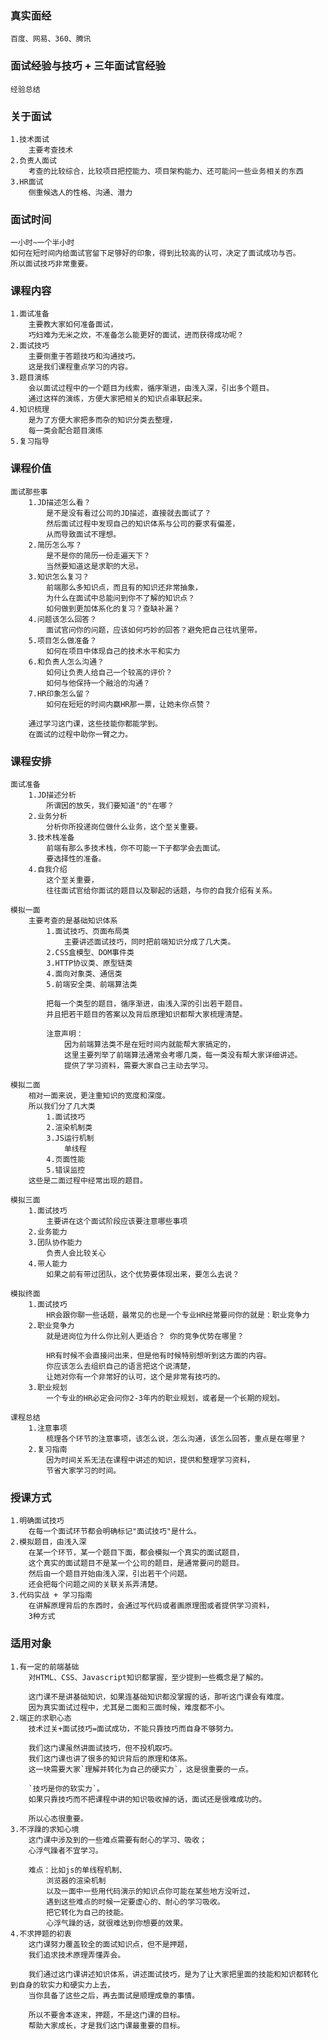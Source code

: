 ### 真实面经
    百度、网易、360、腾讯

### 面试经验与技巧 + 三年面试官经验
    经验总结

### 关于面试
    1.技术面试
        主要考查技术
    2.负责人面试
        考查的比较综合，比较项目把控能力、项目架构能力、还可能问一些业务相关的东西
    3.HR面试
        侧重候选人的性格、沟通、潜力  

### 面试时间
    一小时~一个半小时   
    如何在短时间内给面试官留下足够好的印象，得到比较高的认可，决定了面试成功与否。
    所以面试技巧非常重要。

### 课程内容
    1.面试准备
        主要教大家如何准备面试，
        巧妇难为无米之炊，不准备怎么能更好的面试，进而获得成功呢？
    2.面试技巧  
        主要侧重于答题技巧和沟通技巧。 
        这是我们课程重点学习的内容。
    3.题目演练
        会以面试过程中的一个题目为线索，循序渐进，由浅入深，引出多个题目。
        通过这样的演练，方便大家把相关的知识点串联起来。
    4.知识梳理
        是为了方便大家把多而杂的知识分类去整理，
        每一类会配合题目演练
    5.复习指导

### 课程价值
    面试那些事
        1.JD描述怎么看？
            是不是没有看过公司的JD描述，直接就去面试了？
            然后面试过程中发现自己的知识体系与公司的要求有偏差，
            从而导致面试不理想。
        2.简历怎么写？
            是不是你的简历一份走遍天下？
            当然要知道这是求职的大忌。
        3.知识怎么复习？
            前端那么多知识点，而且有的知识还非常抽象，
            为什么在面试中总能问到你不了解的知识点？  
            如何做到更加体系化的复习？查缺补漏？
        4.问题该怎么回答？
            面试官问你的问题，应该如何巧妙的回答？避免把自己往坑里带。  
        5.项目怎么做准备？
            如何在项目中体现自己的技术水平和实力    
        6.和负责人怎么沟通？
            如何让负责人给自己一个较高的评价？  
            如何与他保持一个融洽的沟通？ 
        7.HR印象怎么留？
            如何在短短的时间内赢HR那一票，让她未你点赞？

        通过学习这门课，这些技能你都能学到。  
        在面试的过程中助你一臂之力。

### 课程安排
    面试准备
        1.JD描述分析
            所谓因的放矢，我们要知道"的"在哪？
        2.业务分析
            分析你所投递岗位做什么业务，这个至关重要。
        3.技术栈准备
            前端有那么多技术栈，你不可能一下子都学会去面试。
            要选择性的准备。
        4.自我介绍
            这个至关重要，
            往往面试官给你面试的题目以及聊起的话题，与你的自我介绍有关系。

    模拟一面     
        主要考查的是基础知识体系  
            1.面试技巧、页面布局类
                主要讲述面试技巧，同时把前端知识分成了几大类。
            2.CSS盒模型、DOM事件类
            3.HTTP协议类、原型链类
            4.面向对象类、通信类
            5.前端安全类、前端算法类

            把每一个类型的题目，循序渐进，由浅入深的引出若干题目。
            并且把若干题目的答案以及背后原理知识都帮大家梳理清楚。

            注意声明：
                因为前端算法类不是在短时间内就能帮大家搞定的，
                这里主要列举了前端算法通常会考哪几类，每一类没有帮大家详细讲述。
                提供了学习资料，需要大家自己主动去学习。

    模拟二面
        相对一面来说，更注重知识的宽度和深度。
        所以我们分了几大类
            1.面试技巧
            2.渲染机制类
            3.JS运行机制
                单线程
            4.页面性能 
            5.错误监控  
        这些是二面过程中经常出现的题目。

    模拟三面
        1.面试技巧
            主要讲在这个面试阶段应该要注意哪些事项
        2.业务能力   
        3.团队协作能力
            负责人会比较关心
        4.带人能力
            如果之前有带过团队，这个优势要体现出来，要怎么去说？

    模拟终面
        1.面试技巧 
            HR会跟你聊一些话题，最常见的也是一个专业HR经常要问你的就是：职业竞争力
        2.职业竞争力  
            就是进岗位为什么你比别人更适合？ 你的竞争优势在哪里？

            HR有时候不会直接问出来，但是他有时候特别想听到这方面的内容。
            你应该怎么去组织自己的语言把这个说清楚，
            让她对你有一个非常好的认可，这个是非常有技巧的。
        3.职业规划
            一个专业的HR必定会问你2-3年内的职业规划，或者是一个长期的规划。

    课程总结
        1.注意事项
            梳理各个环节的注意事项，该怎么说，怎么沟通，该怎么回答，重点是在哪里？
        2.复习指南
            因为时间关系无法在课程中讲述的知识，提供和整理学习资料，
            节省大家学习的时间。

### 授课方式
    1.明确面试技巧
        在每一个面试环节都会明确标记"面试技巧"是什么。
    2.模拟题目，由浅入深
        在某一个环节，某一个题目下面，都会模拟一个真实的面试题目，
        这个真实的面试题目不是某一个公司的题目，是通常要问的题目。
        然后由一个题目开始由浅入深，引出若干个问题。
        还会把每个问题之间的关联关系弄清楚。
    3.代码实战 + 学习指南
        在讲解原理背后的东西时，会通过写代码或者画原理图或者提供学习资料，
        3种方式

### 适用对象
    1.有一定的前端基础
        对HTML、CSS、Javascript知识都掌握，至少提到一些概念是了解的。   

        这门课不是讲基础知识，如果连基础知识都没掌握的话，那听这门课会有难度。
        因为真实面试过程中，尤其是二面和三面时候，难度都不小。
    2.端正的求职心态
        技术过关+面试技巧=面试成功，不能只靠技巧而自身不够努力。

        我们这门课虽然讲面试技巧，但不投机取巧。
        我们这门课也讲了很多的知识背后的原理和体系。
        这一块需要大家`理解并转化为自己的硬实力`，这是很重要的一点。

        `技巧是你的软实力`。
        如果只靠技巧而不把课程中讲的知识吸收掉的话，面试还是很难成功的。

        所以心态很重要。
    3.不浮躁的求知心境
        这门课中涉及到的一些难点需要有耐心的学习、吸收；
        心浮气躁者不宜学习。

        难点：比如js的单线程机制、
            浏览器的渲染机制
            以及一面中一些用代码演示的知识点你可能在某些地方没听过，
            遇到这些难点的时候一定要虚心的、耐心的学习吸收。
            把它转化为自己的技能。
            心浮气躁的话，就很难达到你想要的效果。
    4.不求押题的初衷       
        这门课努力覆盖较全的面试知识点，但不是押题，
        我们追求技术原理弄懂弄会。

        我们通过这门课讲述知识体系，讲述面试技巧，是为了让大家把里面的技能和知识都转化到自身的软实力和硬实力上去，
        当你具备了这些之后，再去面试是顺理成章的事情。

        所以不要舍本逐末，押题，不是这门课的目标。
        帮助大家成长，才是我们这门课最重要的目标。


